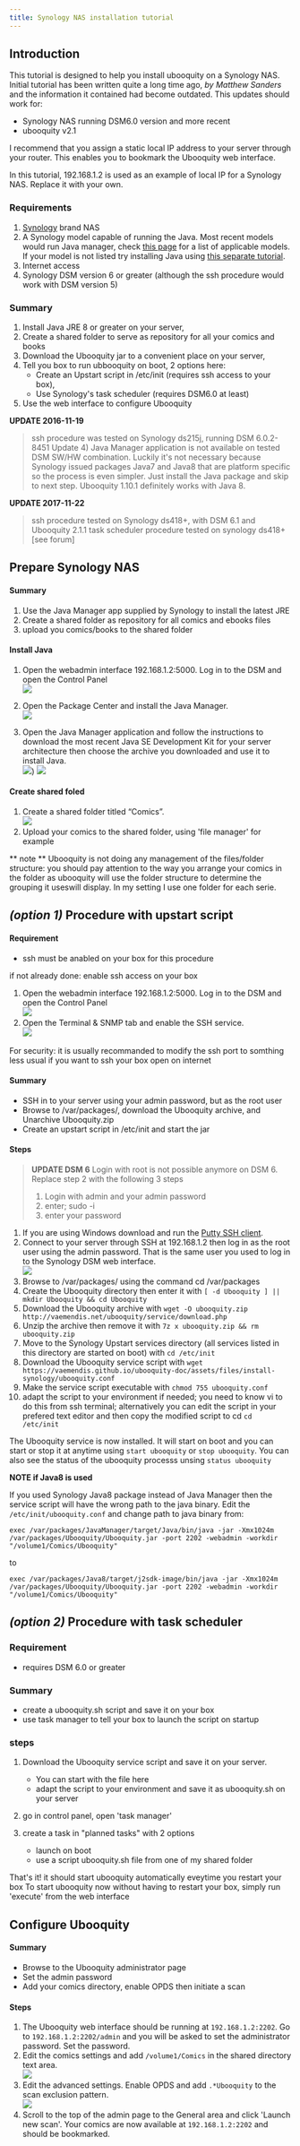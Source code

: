 ```yaml
---
title: Synology NAS installation tutorial
---
```


## Introduction

This tutorial is designed to help you install ubooquity on a Synology NAS.  Initial tutorial has been written quite a long time ago, _by Matthew Sanders_ and the information it contained had become outdated. 
This updates should work for: 
* Synology NAS running DSM6.0 version and more recent
* ubooquity v2.1

I recommend that you assign a static local IP address to your server through your router. This enables you to bookmark the Ubooquity web interface.

In this tutorial, 192.168.1.2 is used as an example of local IP for a Synology NAS. Replace it with your own.

### Requirements

1. [Synology](https://www.synology.com/en-us/products/) brand NAS
1. A Synology model capable of running the Java. Most recent models would run Java manager, check [this page](https://www.synology.com/en-uk/dsm/app_packages/JavaManager) for a list of applicable models. If your model is not listed try installing Java using [this separate tutorial](http://pcloadletter.co.uk/2011/08/23/java-package-for-synology/).
1. Internet access
1. Synology DSM version 6 or greater (although the ssh procedure would work with DSM version 5)

### Summary

1. Install Java JRE 8 or greater on your server,
1. Create a shared folder to serve as repository for all your comics and books
1. Download the Ubooquity jar to a convenient place on your server,
1. Tell you box to run ubbooquity on boot, 2 options here:
    * Create an Upstart script in /etc/init (requires ssh access to your box),
    * Use Synology's task scheduler (requires DSM6.0 at least) 
1. Use the web interface to configure Ubooquity

**UPDATE 2016-11-19**
> ssh procedure was tested on Synology ds215j, running DSM 6.0.2-8451 Update 4) Java Manager application is not available on tested DSM SW/HW combination. Luckily it's not necessary because Synology issued packages Java7 and Java8 that are platform specific so the process is even simpler. Just install the Java package and skip to next step. Ubooquity 1.10.1 definitely works with Java 8. 

**UPDATE 2017-11-22**
> ssh procedure tested on Synology ds418+, with DSM 6.1 and Ubooquity 2.1.1
> task scheduler procedure tested on synology ds418+ [see forum]

## Prepare Synology NAS

#### Summary

1. Use the Java Manager app supplied by Synology to install the latest JRE
1. Create a shared folder as repository for all comics and ebooks files
1. upload you comics/books to the shared folder

#### Install Java

1. Open the webadmin interface 192.168.1.2:5000. Log in to the DSM and open the Control Panel  
![](../../assets/images/install-synology/synology_tutorial_image_01.jpg)

2. Open the Package Center and install the Java Manager.  
![](../../assets/images/install-synology/synology_tutorial_image_03.jpg)

3. Open the Java Manager application and follow the instructions to download the most recent Java SE Development Kit for your server architecture then choose the archive you downloaded and use it to install Java.  
![](../../assets/images/install-synology/synology_tutorial_image_05.jpg))
![](../../assets/images/install-synology/synology_tutorial_image_04.jpg)

#### Create shared foled
1. Create a shared folder titled “Comics”.  
![](../../assets/images/install-synology/synology_tutorial_image_09.png)
1. Upload your comics to the shared folder, using 'file manager' for example

** note **
Ubooquity is not doing any management of the files/folder structure: you should pay attention to the way you arrange your comics in the folder as ubooquity will use the folder structure to determine the grouping it useswill display. In my setting I use one folder for each serie.

## _(option 1)_ Procedure with upstart script

#### Requirement

* ssh must be anabled on your box for this procedure

if not already done: enable ssh access on your box
1. Open the webadmin interface 192.168.1.2:5000. Log in to the DSM and open the Control Panel  
![](../../assets/images/install-synology/synology_tutorial_image_01.jpg)
1. Open the Terminal & SNMP tab and enable the SSH service.  
![](../../assets/images/install-synology/synology_tutorial_image_02.jpg)

For security: it is usually recommanded to modify the ssh port to somthing less usual if you want to ssh your box open on internet

#### Summary

* SSH in to your server using your admin password, but as the root user
* Browse to /var/packages/,  download the Ubooquity archive, and Unarchive Ubooquity.zip
* Create an upstart script in /etc/init and start the jar

#### Steps

> **UPDATE DSM 6**
> Login with root is not possible anymore on DSM 6. Replace step 2 with the following 3 steps
> 1. Login with admin and your admin password
> 2. enter; sudo -i
> 3. enter your password 

1. If you are using Windows download and run the [Putty SSH client](http://www.chiark.greenend.org.uk/~sgtatham/putty/download.html).
2. Connect to your server through SSH at 192.168.1.2 then log in as the root user using the admin password. That is the same user you used to log in to the Synology DSM web interface.  
![](../../assets/images/install-synology/synology_tutorial_image_06.jpg)
3. Browse to /var/packages/ using the command 
    cd /var/packages
4. Create the Ubooquity directory then enter it with `[ -d Ubooquity ] || mkdir Ubooquity && cd Ubooquity`
5. Download the Ubooquity archive with `wget -O ubooquity.zip http://vaemendis.net/ubooquity/service/download.php`
6. Unzip the archive then remove it with `7z x ubooquity.zip && rm ubooquity.zip`
7. Move to the Synology Upstart services directory (all services listed in this directory are started on boot) with `cd /etc/init`
8.  Download the Ubooquity service script with `wget https://vaemendis.github.io/ubooquity-doc/assets/files/install-synology/ubooquity.conf`
9. Make the service script executable with `chmod 755 ubooquity.conf`
10. adapt the script to your environment if needed; you need to know vi to do this from ssh terminal; alternatively you can edit the script in your prefered text editor and then copy the modified script to cd `cd /etc/init`

The Ubooquity service is now installed. It will start on boot and you can start or stop it at anytime using `start ubooquity` or `stop ubooquity`. You can also see the status of the ubooquity processs unsing `status ubooquity`

**NOTE if Java8 is used**

If you used Synology Java8 package instead of Java Manager then the service script will have the wrong path to the java binary. Edit the `/etc/init/ubooquity.conf` and change path to java binary from: 

`exec /var/packages/JavaManager/target/Java/bin/java -jar -Xmx1024m /var/packages/Ubooquity/Ubooquity.jar -port 2202 -webadmin -workdir "/volume1/Comics/Ubooquity"`

to

`exec /var/packages/Java8/target/j2sdk-image/bin/java -jar -Xmx1024m /var/packages/Ubooquity/Ubooquity.jar -port 2202 -webadmin -workdir "/volume1/Comics/Ubooquity"`

## _(option 2)_ Procedure with task scheduler

### Requirement

* requires DSM 6.0 or greater

### Summary

* create a ubooquity.sh script and save it on your box
* use task manager to tell your box to launch the script on startup

### steps

1. Download the Ubooquity service script and save it on your server. 
   * You can start with the file here
   * adapt the script to your environment and save it  as ubooquity.sh on your server

1. go in control panel, open 'task manager'

1. create a task in "planned tasks" with 2 options
    * launch on boot
    * use a script ubooquity.sh file from one of my shared folder


That's it! it should start ubooquity automatically eveytime you restart your box
To start ubooquity now without having to restart your box, simply run 'execute' from the web interface

## Configure Ubooquity

#### Summary

* Browse to the Ubooquity administrator page
* Set the admin password
* Add your comics directory, enable OPDS then initiate a scan

#### Steps

1. The Ubooquity web interface should be running at `192.168.1.2:2202`. Go to `192.168.1.2:2202/admin` and you will be asked to set the administrator password. Set the password.  
2. Edit the comics settings and add `/volume1/Comics` in the shared directory text area.  
![](../../assets/images/install-synology/synology_tutorial_image_07.jpg)
3. Edit the advanced settings. Enable OPDS and add `.*Ubooquity` to the scan exclusion pattern.   
![](../../assets/images/install-synology/synology_tutorial_image_08.png)
4. Scroll to the top of the admin page to the General area and click 'Launch new scan'. Your comics are now available at `192.168.1.2:2202` and should be bookmarked.









